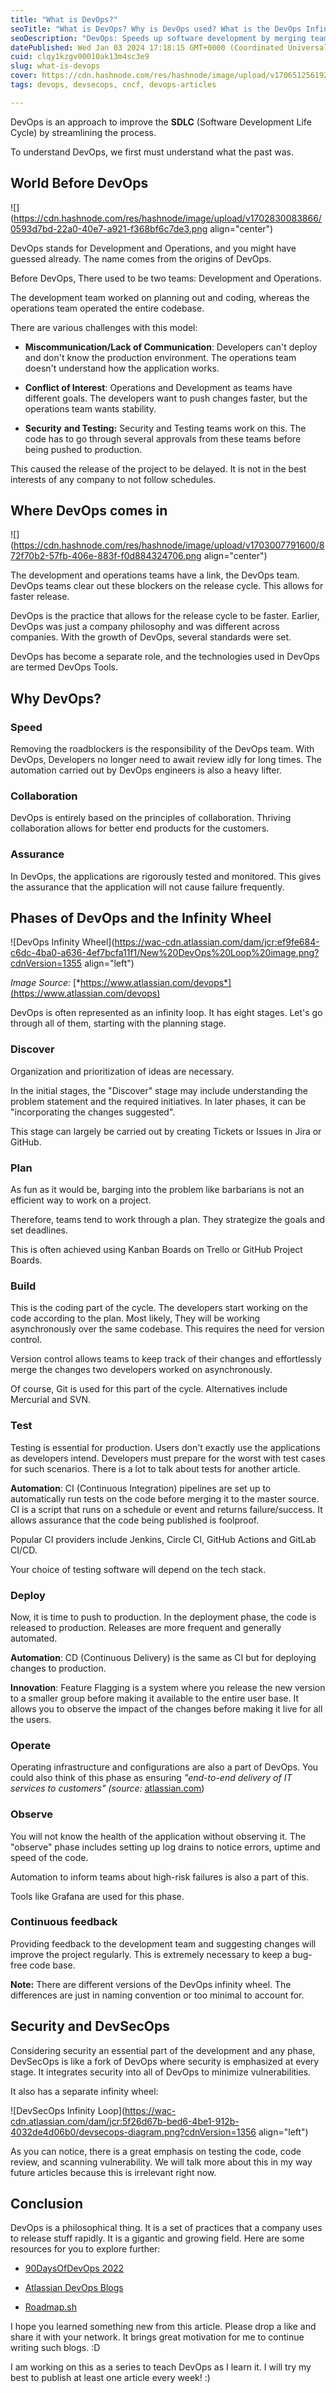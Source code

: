 ```yaml
---
title: "What is DevOps?"
seoTitle: "What is DevOps? Why is DevOps used? What is the DevOps Infinity Wheel?"
seoDescription: "DevOps: Speeds up software development by merging teams & streamlining processes. Learn its phases, tools, and impact."
datePublished: Wed Jan 03 2024 17:18:15 GMT+0000 (Coordinated Universal Time)
cuid: clqy1kzgv00010ak13m4sc3e9
slug: what-is-devops
cover: https://cdn.hashnode.com/res/hashnode/image/upload/v1706512561925/8ab06a57-f05e-4f93-bb91-8bf5c09df563.png
tags: devops, devsecops, cncf, devops-articles

---
```


DevOps is an approach to improve the **SDLC** (Software Development Life Cycle) by streamlining the process.

To understand DevOps, we first must understand what the past was.

## World Before DevOps

![](https://cdn.hashnode.com/res/hashnode/image/upload/v1702830083866/0593d7bd-22a0-40e7-a921-f368bf6c7de3.png align="center")

DevOps stands for Development and Operations, and you might have guessed already. The name comes from the origins of DevOps.

Before DevOps, There used to be two teams: Development and Operations.

The development team worked on planning out and coding, whereas the operations team operated the entire codebase.

There are various challenges with this model:

* **Miscommunication/Lack of Communication**: Developers can't deploy and don't know the production environment. The operations team doesn't understand how the application works.
    
* **Conflict of Interest**: Operations and Development as teams have different goals. The developers want to push changes faster, but the operations team wants stability.
    
* **Security** **and Testing:** Security and Testing teams work on this. The code has to go through several approvals from these teams before being pushed to production.
    

This caused the release of the project to be delayed. It is not in the best interests of any company to not follow schedules.

## Where DevOps comes in

![](https://cdn.hashnode.com/res/hashnode/image/upload/v1703007791600/872f70b2-57fb-406e-883f-f0d884324706.png align="center")

The development and operations teams have a link, the DevOps team. DevOps teams clear out these blockers on the release cycle. This allows for faster release.

DevOps is the practice that allows for the release cycle to be faster. Earlier, DevOps was just a company philosophy and was different across companies. With the growth of DevOps, several standards were set.

DevOps has become a separate role, and the technologies used in DevOps are termed DevOps Tools.

## Why DevOps?

### Speed

Removing the roadblockers is the responsibility of the DevOps team. With DevOps, Developers no longer need to await review idly for long times. The automation carried out by DevOps engineers is also a heavy lifter.

### Collaboration

DevOps is entirely based on the principles of collaboration. Thriving collaboration allows for better end products for the customers.

### Assurance

In DevOps, the applications are rigorously tested and monitored. This gives the assurance that the application will not cause failure frequently.

## Phases of DevOps and the Infinity Wheel

![DevOps Infinity Wheel](https://wac-cdn.atlassian.com/dam/jcr:ef9fe684-c6dc-4ba0-a636-4ef7bcfa11f1/New%20DevOps%20Loop%20image.png?cdnVersion=1355 align="left")

*Image Source:* [*https://www.atlassian.com/devops*](https://www.atlassian.com/devops)

DevOps is often represented as an infinity loop. It has eight stages. Let's go through all of them, starting with the planning stage.

### Discover

Organization and prioritization of ideas are necessary.

In the initial stages, the "Discover" stage may include understanding the problem statement and the required initiatives. In later phases, it can be "incorporating the changes suggested".

This stage can largely be carried out by creating Tickets or Issues in Jira or GitHub.

### Plan

As fun as it would be, barging into the problem like barbarians is not an efficient way to work on a project.

Therefore, teams tend to work through a plan. They strategize the goals and set deadlines.

This is often achieved using Kanban Boards on Trello or GitHub Project Boards.

### Build

This is the coding part of the cycle. The developers start working on the code according to the plan. Most likely, They will be working asynchronously over the same codebase. This requires the need for version control.

Version control allows teams to keep track of their changes and effortlessly merge the changes two developers worked on asynchronously.

Of course, Git is used for this part of the cycle. Alternatives include Mercurial and SVN.

### Test

Testing is essential for production. Users don't exactly use the applications as developers intend. Developers must prepare for the worst with test cases for such scenarios. There is a lot to talk about tests for another article.

**Automation**: CI (Continuous Integration) pipelines are set up to automatically run tests on the code before merging it to the master source. CI is a script that runs on a schedule or event and returns failure/success. It allows assurance that the code being published is foolproof.

Popular CI providers include Jenkins, Circle CI, GitHub Actions and GitLab CI/CD.

Your choice of testing software will depend on the tech stack.

### Deploy

Now, it is time to push to production. In the deployment phase, the code is released to production. Releases are more frequent and generally automated.

**Automation**: CD (Continuous Delivery) is the same as CI but for deploying changes to production.

**Innovation**: Feature Flagging is a system where you release the new version to a smaller group before making it available to the entire user base. It allows you to observe the impact of the changes before making it live for all the users.

### Operate

Operating infrastructure and configurations are also a part of DevOps. You could also think of this phase as ensuring *"end-to-end delivery of IT services to customers" (source:* [atlassian.com](http://atlassian.com))

### Observe

You will not know the health of the application without observing it. The "observe" phase includes setting up log drains to notice errors, uptime and speed of the code.

Automation to inform teams about high-risk failures is also a part of this.

Tools like Grafana are used for this phase.

### Continuous feedback

Providing feedback to the development team and suggesting changes will improve the project regularly. This is extremely necessary to keep a bug-free code base.

**Note:** There are different versions of the DevOps infinity wheel. The differences are just in naming convention or too minimal to account for.

## Security and DevSecOps

Considering security an essential part of the development and any phase, DevSecOps is like a fork of DevOps where security is emphasized at every stage. It integrates security into all of DevOps to minimize vulnerabilities.

It also has a separate infinity wheel:

![DevSecOps Infinity Loop](https://wac-cdn.atlassian.com/dam/jcr:5f26d67b-bed6-4be1-912b-4032de4d06b0/devsecops-diagram.png?cdnVersion=1356 align="left")

As you can notice, there is a great emphasis on testing the code, code review, and scanning vulnerability. We will talk more about this in my way future articles because this is irrelevant right now.

## Conclusion

DevOps is a philosophical thing. It is a set of practices that a company uses to release stuff rapidly. It is a gigantic and growing field. Here are some resources for you to explore further:

* [90DaysOfDevOps 2022](https://github.com/MichaelCade/90DaysOfDevOps/blob/main/2022/Days/day01.md)
    
* [Atlassian DevOps Blogs](https://www.atlassian.com/devops)
    
* [Roadmap.sh](http://Roadmap.sh)
    

I hope you learned something new from this article. Please drop a like and share it with your network. It brings great motivation for me to continue writing such blogs. :D

I am working on this as a series to teach DevOps as I learn it. I will try my best to publish at least one article every week! :)
